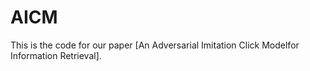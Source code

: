 # AICM

This is the code for our paper [An Adversarial Imitation Click Modelfor Information Retrieval].
